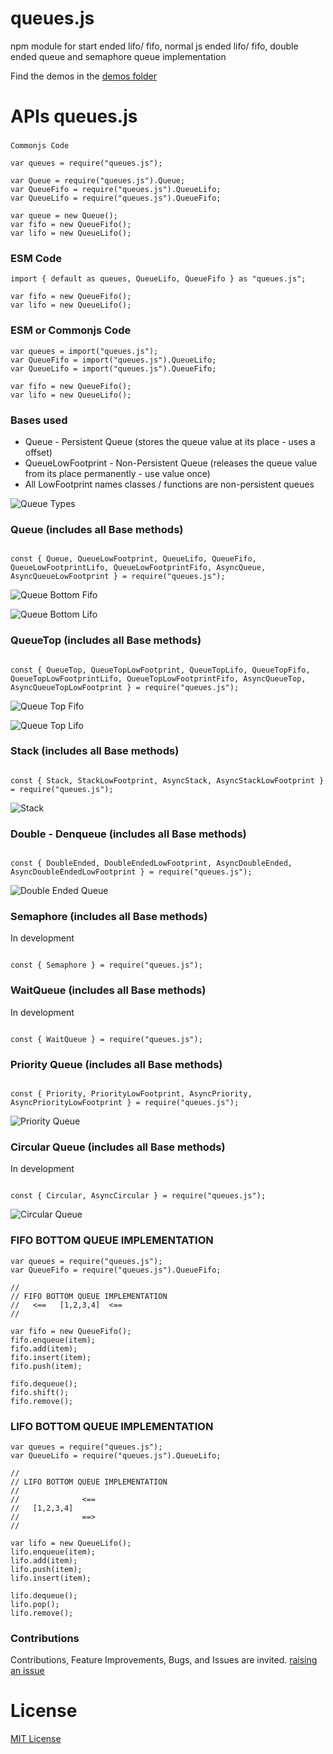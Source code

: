 # queues.js

npm module for start ended lifo/ fifo, normal js ended lifo/ fifo, double ended queue and semaphore queue implementation

Find the demos in the [demos folder](./demos)

# APIs queues.js

###

`Commonjs Code`

```
var queues = require("queues.js");

var Queue = require("queues.js").Queue;
var QueueFifo = require("queues.js").QueueLifo;
var QueueLifo = require("queues.js").QueueFifo;

var queue = new Queue();
var fifo = new QueueFifo();
var lifo = new QueueLifo();
```


### ESM Code

```
import { default as queues, QueueLifo, QueueFifo } as "queues.js";

var fifo = new QueueFifo();
var lifo = new QueueLifo();
```

### ESM or Commonjs Code

```
var queues = import("queues.js");
var QueueFifo = import("queues.js").QueueLifo;
var QueueLifo = import("queues.js").QueueFifo;

var fifo = new QueueFifo();
var lifo = new QueueLifo();
```

### Bases used

* Queue - Persistent Queue (stores the queue value at its place - uses a offset)
* QueueLowFootprint - Non-Persistent Queue (releases the queue value from its place permanently - use value once)
* All LowFootprint names classes / functions are non-persistent queues



![Queue Types](./docs/architecture/Queue%20Types.jpg)



### Queue (includes all Base methods)

```

const { Queue, QueueLowFootprint, QueueLifo, QueueFifo, QueueLowFootprintLifo, QueueLowFootprintFifo, AsyncQueue, AsyncQueueLowFootprint } = require("queues.js");

```


![Queue Bottom Fifo](./docs/architecture/Bottom%20Queues%20-%20Fifo.jpg)


![Queue Bottom Lifo](./docs/architecture/Bottom%20Queues%20-%20Lifo.jpg)


### QueueTop (includes all Base methods)

```

const { QueueTop, QueueTopLowFootprint, QueueTopLifo, QueueTopFifo, QueueTopLowFootprintLifo, QueueTopLowFootprintFifo, AsyncQueueTop, AsyncQueueTopLowFootprint } = require("queues.js");

```


![Queue Top Fifo](./docs/architecture/Top%20Queues%20-%20Fifo.jpg)


![Queue Top Lifo](./docs/architecture/Top%20Queues%20-%20Lifo.jpg)


### Stack (includes all Base methods)


```

const { Stack, StackLowFootprint, AsyncStack, AsyncStackLowFootprint } = require("queues.js");

```


![Stack](./docs/architecture/Stack.jpg)


### Double - Denqueue (includes all Base methods)

```

const { DoubleEnded, DoubleEndedLowFootprint, AsyncDoubleEnded, AsyncDoubleEndedLowFootprint } = require("queues.js");

```


![Double Ended Queue](./docs/architecture/Double%20Ended%20Queues.jpg)


### Semaphore (includes all Base methods)
In development

```

const { Semaphore } = require("queues.js");

```

### WaitQueue (includes all Base methods)
In development

```

const { WaitQueue } = require("queues.js");

```


### Priority Queue (includes all Base methods)

```

const { Priority, PriorityLowFootprint, AsyncPriority, AsyncPriorityLowFootprint } = require("queues.js");

```


![Priority Queue](./docs/architecture/Priority%20Queues.jpg)


### Circular Queue (includes all Base methods)
In development

```

const { Circular, AsyncCircular } = require("queues.js");

```


![Circular Queue](./docs/architecture/Circular%20Queues.jpg)


### FIFO BOTTOM QUEUE IMPLEMENTATION

```
var queues = require("queues.js");
var QueueFifo = require("queues.js").QueueFifo;

//
// FIFO BOTTOM QUEUE IMPLEMENTATION
//   <==   [1,2,3,4]  <==
//

var fifo = new QueueFifo();
fifo.enqueue(item);
fifo.add(item);
fifo.insert(item);
fifo.push(item);

fifo.dequeue();
fifo.shift();
fifo.remove();
```

### LIFO BOTTOM QUEUE IMPLEMENTATION

```
var queues = require("queues.js");
var QueueLifo = require("queues.js").QueueLifo;

//
// LIFO BOTTOM QUEUE IMPLEMENTATION
// 
//              <==
//   [1,2,3,4]  
//              ==>
//

var lifo = new QueueLifo();
lifo.enqueue(item);
lifo.add(item);
lifo.push(item);
lifo.insert(item);

lifo.dequeue();
lifo.pop();
lifo.remove();
```

### Contributions

Contributions, Feature Improvements, Bugs, and Issues are invited. [raising an issue](https://github.com/ganeshkbhat/apis-hasher/issues)


# License

[MIT License](./LICENSE)
